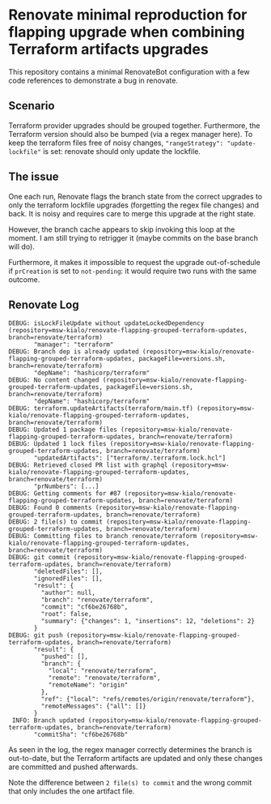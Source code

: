 # Renovate minimal reproduction for flapping upgrade when combining Terraform artifacts upgrades

This repository contains a minimal RenovateBot configuration with a few code references to demonstrate a bug in renovate.

## Scenario

Terraform provider upgrades should be grouped together. Furthermore, the Terraform version should also be bumped (via a regex manager here). To keep the terraform files free of noisy changes, `"rangeStrategy": "update-lockfile"` is set: renovate should only update the lockfile.

## The issue

One each run, Renovate flags the branch state from the correct upgrades to only the terraform lockfile upgrades (forgetting the regex file changes) and back. It is noisy and requires care to merge this upgrade at the right state.

However, the branch cache appears to skip invoking this loop at the moment. I am still trying to retrigger it (maybe commits on the base branch will do).

Furthermore, it makes it impossible to request the upgrade out-of-schedule if `prCreation` is set to `not-pending`: it would require two runs with the same outcome.

## Renovate Log

```
DEBUG: isLockFileUpdate without updateLockedDependency (repository=msw-kialo/renovate-flapping-grouped-terraform-updates, branch=renovate/terraform)
       "manager": "terraform"
DEBUG: Branch dep is already updated (repository=msw-kialo/renovate-flapping-grouped-terraform-updates, packageFile=versions.sh, branch=renovate/terraform)
       "depName": "hashicorp/terraform"
DEBUG: No content changed (repository=msw-kialo/renovate-flapping-grouped-terraform-updates, packageFile=versions.sh, branch=renovate/terraform)
       "depName": "hashicorp/terraform"
DEBUG: terraform.updateArtifacts(terraform/main.tf) (repository=msw-kialo/renovate-flapping-grouped-terraform-updates, branch=renovate/terraform)
DEBUG: Updated 1 package files (repository=msw-kialo/renovate-flapping-grouped-terraform-updates, branch=renovate/terraform)
DEBUG: Updated 1 lock files (repository=msw-kialo/renovate-flapping-grouped-terraform-updates, branch=renovate/terraform)
       "updatedArtifacts": ["terraform/.terraform.lock.hcl"]
DEBUG: Retrieved closed PR list with graphql (repository=msw-kialo/renovate-flapping-grouped-terraform-updates, branch=renovate/terraform)
       "prNumbers": [...]
DEBUG: Getting comments for #87 (repository=msw-kialo/renovate-flapping-grouped-terraform-updates, branch=renovate/terraform)
DEBUG: Found 0 comments (repository=msw-kialo/renovate-flapping-grouped-terraform-updates, branch=renovate/terraform)
DEBUG: 2 file(s) to commit (repository=msw-kialo/renovate-flapping-grouped-terraform-updates, branch=renovate/terraform)
DEBUG: Committing files to branch renovate/terraform (repository=msw-kialo/renovate-flapping-grouped-terraform-updates, branch=renovate/terraform)
DEBUG: git commit (repository=msw-kialo/renovate-flapping-grouped-terraform-updates, branch=renovate/terraform)
       "deletedFiles": [],
       "ignoredFiles": [],
       "result": {
         "author": null,
         "branch": "renovate/terraform",
         "commit": "cf6be26768b",
         "root": false,
         "summary": {"changes": 1, "insertions": 12, "deletions": 2}
       }
DEBUG: git push (repository=msw-kialo/renovate-flapping-grouped-terraform-updates, branch=renovate/terraform)
       "result": {
         "pushed": [],
         "branch": {
           "local": "renovate/terraform",
           "remote": "renovate/terraform",
           "remoteName": "origin"
         },
         "ref": {"local": "refs/remotes/origin/renovate/terraform"},
         "remoteMessages": {"all": []}
       }
 INFO: Branch updated (repository=msw-kialo/renovate-flapping-grouped-terraform-updates, branch=renovate/terraform)
       "commitSha": "cf6be26768b"

```

As seen in the log, the regex manager correctly determines the branch is out-to-date, but the Terraform artifacts are updated and only these changes are committed and pushed afterwards.

Note the difference between `2 file(s) to commit` and the wrong commit that only includes the one artifact file.
